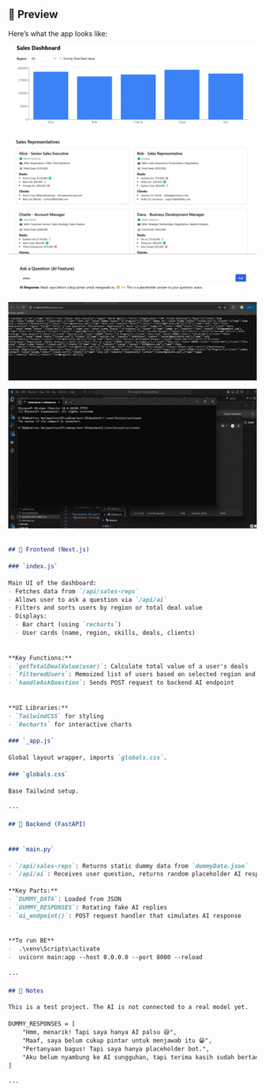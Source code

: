 ## 📸 Preview

Here’s what the app looks like:

![Dashboard Preview](./assets/screenshot-1.png)

![Dashboard Preview](./assets/screenshot-2.png)

![Dashboard Preview](./assets/screenshot-3.png)

![Dashboard Preview](./assets/screenshot-4.png)

![Demo GIF](./assets/gifVideo.gif)


```markdown

## 🔹 Frontend (Next.js)

### `index.js`

Main UI of the dashboard:
- Fetches data from `/api/sales-reps`
- Allows user to ask a question via `/api/ai`
- Filters and sorts users by region or total deal value
- Displays:
  - Bar chart (using `recharts`)
  - User cards (name, region, skills, deals, clients)


**Key Functions:**
- `getTotalDealValue(user)`: Calculate total value of a user's deals
- `filteredUsers`: Memoized list of users based on selected region and sort toggle
- `handleAskQuestion`: Sends POST request to backend AI endpoint


**UI Libraries:**
- `TailwindCSS` for styling
- `Recharts` for interactive charts

### `_app.js`

Global layout wrapper, imports `globals.css`.

### `globals.css`

Base Tailwind setup.

---

## 🔹 Backend (FastAPI)


### `main.py`

- `/api/sales-reps`: Returns static dummy data from `dummyData.json`
- `/api/ai`: Receives user question, returns random placeholder AI response

**Key Parts:**
- `DUMMY_DATA`: Loaded from JSON
- `DUMMY_RESPONSES`: Rotating fake AI replies
- `ai_endpoint()`: POST request handler that simulates AI response


**To run BE**
-  .\venv\Scripts\activate
-  uvicorn main:app --host 0.0.0.0 --port 8000 --reload

---

## 📝 Notes

This is a test project. The AI is not connected to a real model yet.

DUMMY_RESPONSES = [
    "Hmm, menarik! Tapi saya hanya AI palsu 😅",
    "Maaf, saya belum cukup pintar untuk menjawab itu 😁",
    "Pertanyaan bagus! Tapi saya hanya placeholder bot.",
    "Aku belum nyambung ke AI sungguhan, tapi terima kasih sudah bertanya!",
]

---